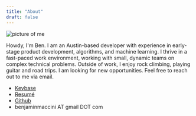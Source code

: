 ```yaml
---
title: "About"
draft: false
---
```


![picture of me](../self.jpg)

Howdy, I'm Ben. I am an Austin-based developer with experience in early-stage product development, algorithms, 
and machine learning. I thrive in a fast-paced work environment, working with small, dynamic teams on complex technical problems. 
Outside of work, I enjoy rock climbing, playing guitar and road trips. I am looking for new opportunities. Feel free to reach out to me via email.
- [Keybase](https://keybase.io/benjaminmaccini)
- [Resumé](../resume.pdf)
- [Github](https://github.com/benjaminmaccini)
- benjaminmaccini AT gmail DOT com

